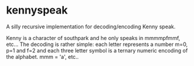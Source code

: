 # kennyspeak
A silly recursive implementation for decoding/encoding Kenny speak.

Kenny is a character of southpark and he only speaks in mmmmpfmmf, etc...
The decoding is rather simple: each letter represents a number m=0, p=1 and f=2
and each three letter symbol is a ternary numeric encoding of the alphabet.
mmm = 'a', etc..
